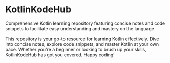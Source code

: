 # KotlinKodeHub
Comprehensive Kotlin learning repository featuring concise notes and code snippets to facilitate easy understanding and mastery on the language

This repository is your go-to resource for learning Kotlin effectively. Dive into concise notes, explore code snippets, and master Kotlin at your own pace. Whether you're a beginner or looking to brush up your skills, KotlinKodeHub has got you covered. Happy coding!
